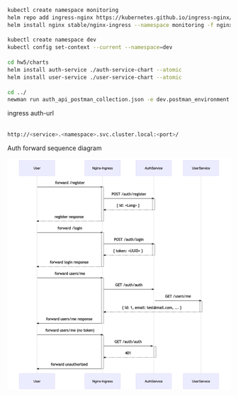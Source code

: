 ```bash

kubectl create namespace monitoring
helm repo add ingress-nginx https://kubernetes.github.io/ingress-nginx/
helm install nginx stable/nginx-ingress --namespace monitoring -f nginx-ingress.yaml

kubectl create namespace dev
kubectl config set-context --current --namespace=dev

cd hw5/charts
helm install auth-service ./auth-service-chart --atomic
helm install user-service ./user-service-chart --atomic

cd ../
newman run auth_api_postman_collection.json -e dev.postman_environment.json


```

ingress auth-url
```bash

http://<service>.<namespace>.svc.cluster.local:<port>/

```

Auth forward sequence diagram

![sequence-diagram](./README.assets/sequence-diagram.png)